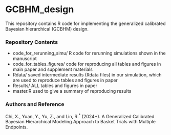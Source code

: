 # GCBHM_design
This repository contains R code for implementing the generalized calibrated Bayesian hierarchical (GCBHM) design.

### Repository Contents

* code_for_rerunning_simu/ R code for rerunning simulations shown in the manuscript
* code_for_tables_figures/ code for reproducing all tables and figures in main paper and supplement materials
* Rdata/ saved intermediate results (Rdata files) in our simulation, which are used to reproduce tables and figures in paper
* Results/ ALL tables and figures in paper
* master.R used to give a summary of reproducing results

### Authors and Reference
Chi, X., Yuan, Y., Yu, Z., and Lin, R.<sup>\*</sup> (2024+). A Generalized Calibrated Bayesian Hierarchical Modeling Approach to Basket Trials with Multiple Endpoints. 


